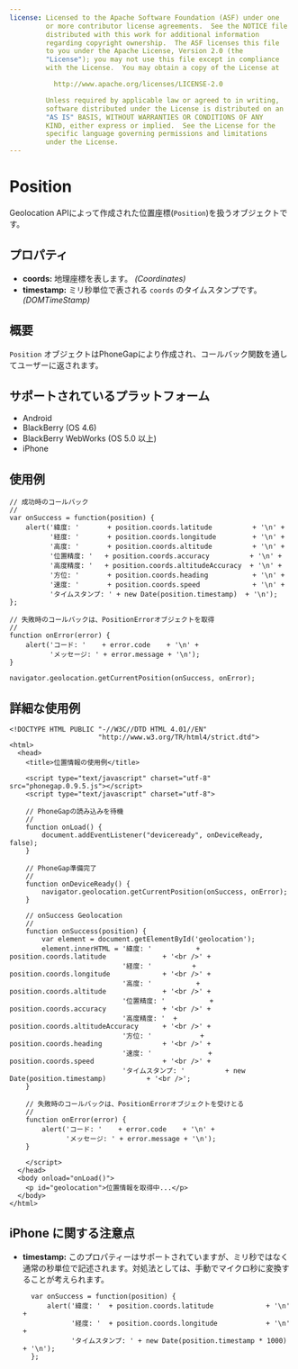 ```yaml
---
license: Licensed to the Apache Software Foundation (ASF) under one
         or more contributor license agreements.  See the NOTICE file
         distributed with this work for additional information
         regarding copyright ownership.  The ASF licenses this file
         to you under the Apache License, Version 2.0 (the
         "License"); you may not use this file except in compliance
         with the License.  You may obtain a copy of the License at

           http://www.apache.org/licenses/LICENSE-2.0

         Unless required by applicable law or agreed to in writing,
         software distributed under the License is distributed on an
         "AS IS" BASIS, WITHOUT WARRANTIES OR CONDITIONS OF ANY
         KIND, either express or implied.  See the License for the
         specific language governing permissions and limitations
         under the License.
---
```


Position
========

Geolocation APIによって作成された位置座標(`Position`)を扱うオブジェクトです。

プロパティ
----------

- __coords:__ 地理座標を表します。 _(Coordinates)_
- __timestamp:__ ミリ秒単位で表される `coords` のタイムスタンプです。 _(DOMTimeStamp)_

概要
-----------

`Position` オブジェクトはPhoneGapにより作成され、コールバック関数を通してユーザーに返されます。


サポートされているプラットフォーム
-------------------

- Android
- BlackBerry (OS 4.6)
- BlackBerry WebWorks (OS 5.0 以上)
- iPhone

使用例
-------------

    // 成功時のコールバック
    //
    var onSuccess = function(position) {
        alert('緯度: '       + position.coords.latitude          + '\n' +
              '経度: '       + position.coords.longitude         + '\n' +
              '高度: '       + position.coords.altitude          + '\n' +
              '位置精度: '   + position.coords.accuracy          + '\n' +
              '高度精度: '   + position.coords.altitudeAccuracy  + '\n' +
              '方位: '       + position.coords.heading           + '\n' +
              '速度: '       + position.coords.speed             + '\n' +
              'タイムスタンプ: ' + new Date(position.timestamp)  + '\n');
    };

    // 失敗時のコールバックは、PositionErrorオブジェクトを取得
    //
    function onError(error) {
        alert('コード: '    + error.code    + '\n' +
              'メッセージ: ' + error.message + '\n');
    }

    navigator.geolocation.getCurrentPosition(onSuccess, onError);

詳細な使用例
------------

    <!DOCTYPE HTML PUBLIC "-//W3C//DTD HTML 4.01//EN"
                          "http://www.w3.org/TR/html4/strict.dtd">
    <html>
      <head>
        <title>位置情報の使用例</title>

        <script type="text/javascript" charset="utf-8" src="phonegap.0.9.5.js"></script>
        <script type="text/javascript" charset="utf-8">

        // PhoneGapの読み込みを待機
        //
        function onLoad() {
            document.addEventListener("deviceready", onDeviceReady, false);
        }

        // PhoneGap準備完了
        //
        function onDeviceReady() {
            navigator.geolocation.getCurrentPosition(onSuccess, onError);
        }
    
        // onSuccess Geolocation
        //
        function onSuccess(position) {
            var element = document.getElementById('geolocation');
            element.innerHTML = '緯度: '           + position.coords.latitude              + '<br />' +
                                '経度: '          + position.coords.longitude             + '<br />' +
                                '高度: '           + position.coords.altitude              + '<br />' +
                                '位置精度: '           + position.coords.accuracy              + '<br />' +
                                '高度精度: '  + position.coords.altitudeAccuracy      + '<br />' +
                                '方位: '            + position.coords.heading               + '<br />' +
                                '速度: '              + position.coords.speed                 + '<br />' +
                                'タイムスタンプ: '          + new Date(position.timestamp)          + '<br />';
        }
    
	    // 失敗時のコールバックは、PositionErrorオブジェクトを受けとる
	    //
	    function onError(error) {
	        alert('コード: '    + error.code    + '\n' +
	              'メッセージ: ' + error.message + '\n');
	    }

        </script>
      </head>
      <body onload="onLoad()">
        <p id="geolocation">位置情報を取得中...</p>
      </body>
    </html>

iPhone に関する注意点
-------------

- __timestamp:__ このプロパティーはサポートされていますが、ミリ秒ではなく通常の秒単位で記述されます。対処法としては、手動でマイクロ秒に変換することが考えられます。

        var onSuccess = function(position) {
            alert('緯度: '  + position.coords.latitude             + '\n' +
                  '経度: '  + position.coords.longitude            + '\n' +
                  'タイムスタンプ: ' + new Date(position.timestamp * 1000)  + '\n');
        };
